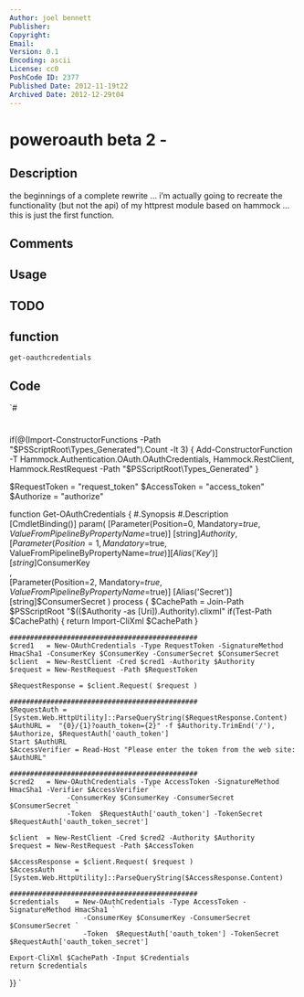 ```yaml
---
Author: joel bennett
Publisher: 
Copyright: 
Email: 
Version: 0.1
Encoding: ascii
License: cc0
PoshCode ID: 2377
Published Date: 2012-11-19t22
Archived Date: 2012-12-29t04
---
```


# poweroauth beta 2 - 

## Description

the beginnings of a complete rewrite … i’m actually going to recreate the functionality (but not the api) of my httprest module based on hammock … this is just the first function.

## Comments



## Usage



## TODO



## function

`get-oauthcredentials`

## Code

`#
 #
 if(@(Import-ConstructorFunctions -Path "$PSScriptRoot\Types_Generated").Count -lt 3) {
 Add-ConstructorFunction  -T Hammock.Authentication.OAuth.OAuthCredentials, Hammock.RestClient, Hammock.RestRequest -Path "$PSScriptRoot\Types_Generated"
 }
 
 $RequestToken = "request_token"
 $AccessToken   = "access_token"
 $Authorize     = "authorize"
 
 
 
 
 
 function Get-OAuthCredentials {
 #.Synopsis
 #.Description
 [CmdletBinding()]
 param(
    [Parameter(Position=0, Mandatory=$true, ValueFromPipelineByPropertyName=$true)]
    [string]$Authority                              
 ,                                          
    [Parameter(Position=1, Mandatory=$true, ValueFromPipelineByPropertyName=$true)]
    [Alias('Key')]                          
    [string]$ConsumerKey                            
 ,                                          
    [Parameter(Position=2, Mandatory=$true, ValueFromPipelineByPropertyName=$true)]
    [Alias('Secret')]
    [string]$ConsumerSecret
 )
 process {
    $CachePath = Join-Path $PSScriptRoot "$(($Authority -as [Uri]).Authority).clixml"
    if(Test-Path $CachePath) {
       return Import-CliXml $CachePath
    }
 
    ##############################################
    $cred1   = New-OAuthCredentials -Type RequestToken -SignatureMethod HmacSha1 -ConsumerKey $ConsumerKey -ConsumerSecret $ConsumerSecret
    $client  = New-RestClient -Cred $cred1 -Authority $Authority
    $request = New-RestRequest -Path $RequestToken
 
    $RequestResponse = $client.Request( $request )
 
    ##############################################
    $RequestAuth = [System.Web.HttpUtility]::ParseQueryString($RequestResponse.Content)
    $AuthURL =  "{0}/{1}?oauth_token={2}" -f $Authority.TrimEnd('/'), $Authorize, $RequestAuth['oauth_token']
    Start $AuthURL
    $AccessVerifier = Read-Host "Please enter the token from the web site: $AuthURL"
 
    ##############################################
    $cred2   = New-OAuthCredentials -Type AccessToken -SignatureMethod HmacSha1 -Verifier $AccessVerifier `
                  -ConsumerKey $ConsumerKey -ConsumerSecret $ConsumerSecret `
                  -Token  $RequestAuth['oauth_token'] -TokenSecret $RequestAuth['oauth_token_secret'] 
 
    $client  = New-RestClient -Cred $cred2 -Authority $Authority
    $request = New-RestRequest -Path $AccessToken
 
    $AccessResponse = $client.Request( $request )
    $AccessAuth     = [System.Web.HttpUtility]::ParseQueryString($AccessResponse.Content)
 
    ##############################################
    $credentials    = New-OAuthCredentials -Type AccessToken -SignatureMethod HmacSha1 `
                      -ConsumerKey $ConsumerKey -ConsumerSecret $ConsumerSecret `
                      -Token  $RequestAuth['oauth_token'] -TokenSecret $RequestAuth['oauth_token_secret'] 
 
    Export-CliXml $CachePath -Input $Credentials
    return $credentials
 }}
`

